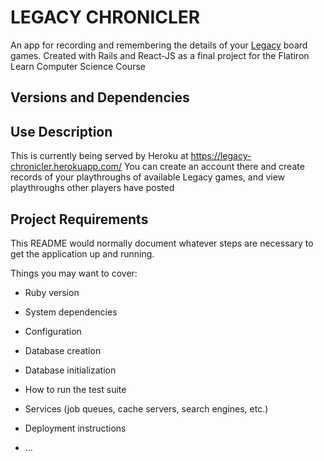 # LEGACY CHRONICLER

An app for recording and remembering the details of your [Legacy](https://en.wikipedia.org/wiki/Legacy_game) board games.
Created with Rails and React-JS as a final project for the Flatiron Learn Computer Science Course

## Versions and Dependencies

## Use Description

This is currently being served by Heroku at https://legacy-chronicler.herokuapp.com/
You can create an account there and create records of your playthroughs of available Legacy games, and view playthroughs other players have posted

## Project Requirements


This README would normally document whatever steps are necessary to get the
application up and running.

Things you may want to cover:

* Ruby version

* System dependencies

* Configuration

* Database creation

* Database initialization

* How to run the test suite

* Services (job queues, cache servers, search engines, etc.)

* Deployment instructions

* ...
